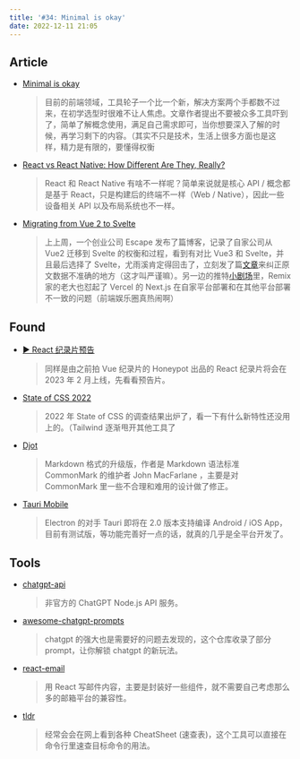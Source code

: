 ```yaml
---
title: '#34: Minimal is okay'
date: 2022-12-11 21:05
---
```


## Article

- [Minimal is okay](https://www.brycewray.com/posts/2022/12/minimal-okay/)
  
    > 目前的前端领域，工具轮子一个比一个新，解决方案两个手都数不过来，在初学选型时很难不让人焦虑。文章作者提出不要被众多工具吓到了，简单了解概念使用，满足自己需求即可，当你想要深入了解的时候，再学习剩下的内容。（其实不只是技术，生活上很多方面也是这样，精力是有限的，要懂得权衡
    
  
  
- [React vs React Native: How Different Are They, Really?](https://echobind.com/post/react-vs-react-native-how-different-are-they)
  
    > React 和 React Native 有啥不一样呢？简单来说就是核心 API / 概念都是基于 React，只是构建后的终端不一样（Web / Native），因此一些设备相关 API 以及布局系统也不一样。
    
  
  
- [Migrating from Vue 2 to Svelte](https://escape.tech/blog/from-vue2-to-svelte/)
  
    > 上上周，一个创业公司 Escape 发布了篇博客，记录了自家公司从 Vue2 迁移到 Svelte 的权衡和过程，看到有对比 Vue3 和 Svelte，并且最后选择了 Svelte，尤雨溪肯定得回击了，立刻发了篇[文章](https://blog.vuejs.org/posts/on-migration.html)来纠正原文数据不准确的地方（这才叫严谨嘛）。另一边的推特[小剧场](https://twitter.com/ryanflorence/status/1600526114010845184)里，Remix 家的老大也怼起了 Vercel 的 Next.js 在自家平台部署和在其他平台部署不一致的问题（前端娱乐圈真热闹啊）
    
    

## Found

- [▶️ React 纪录片预告](https://www.youtube.com/watch?v=gmp0istg5xo)
  
    > 同样是由之前拍 Vue 纪录片的 Honeypot 出品的 React 纪录片将会在 2023 年 2 月上线，先看看预告片。
    
    
    
- [State of CSS 2022](https://2022.stateofcss.com/en-US/)
  
    > 2022  年 State of CSS 的调查结果出炉了，看一下有什么新特性还没用上的。（Tailwind 逐渐甩开其他工具了
    
    
    
- [Djot](https://djot.net/)
  
    > Markdown 格式的升级版，作者是 Markdown 语法标准 CommonMark 的维护者 John MacFarlane ，主要是对 CommonMark 里一些不合理和难用的设计做了修正。
    
  
  
- [Tauri Mobile](https://tauri.app/blog/2022/12/09/tauri-mobile-alpha)
  
    > Electron 的对手 Tauri 即将在 2.0 版本支持编译 Android / iOS App，目前有测试版，等功能完善好一点的话，就真的几乎是全平台开发了。
    
    

## Tools

- [chatgpt-api](https://github.com/transitive-bullshit/chatgpt-api)
  
    > 非官方的 ChatGPT Node.js API 服务。
    
    
    
- [awesome-chatgpt-prompts](https://github.com/f/awesome-chatgpt-prompts)
  
    > chatgpt 的强大也是需要好的问题去发现的，这个仓库收录了部分 prompt，让你解锁 chatgpt 的新玩法。
    
    
    
- [react-email](https://github.com/zenorocha/react-email)
  
    > 用 React 写邮件内容，主要是封装好一些组件，就不需要自己考虑那么多的邮箱平台的兼容性。
    
    
    
- [tldr](https://github.com/tldr-pages/tldr)
  
    > 经常会会在网上看到各种 CheatSheet (速查表)，这个工具可以直接在命令行里速查目标命令的用法。
    
    